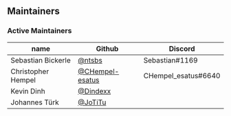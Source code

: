 ## Maintainers

### Active Maintainers
| name               | Github                                               | Discord             |
|--------------------|------------------------------------------------------| ------------------- |
| Sebastian Bickerle | [@ntsbs](https://github.com/ntsbs)                   | Sebastian#1169      |
| Christopher Hempel | [@CHempel-esatus](https://github.com/CHempel-esatus) | CHempel_esatus#6640 |
| Kevin Dinh         | [@Dindexx](https://github.com/Dindexx)               |                     |
| Johannes Türk      | [@JoTiTu](https://github.com/JoTiTu)                |                     |
